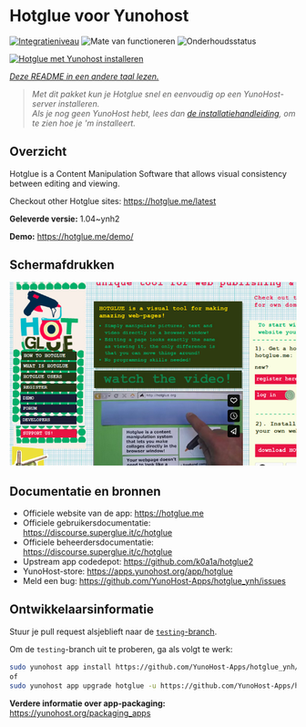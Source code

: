 <!--
NB: Deze README is automatisch gegenereerd door <https://github.com/YunoHost/apps/tree/master/tools/readme_generator>
Hij mag NIET handmatig aangepast worden.
-->

# Hotglue voor Yunohost

[![Integratieniveau](https://dash.yunohost.org/integration/hotglue.svg)](https://ci-apps.yunohost.org/ci/apps/hotglue/) ![Mate van functioneren](https://ci-apps.yunohost.org/ci/badges/hotglue.status.svg) ![Onderhoudsstatus](https://ci-apps.yunohost.org/ci/badges/hotglue.maintain.svg)

[![Hotglue met Yunohost installeren](https://install-app.yunohost.org/install-with-yunohost.svg)](https://install-app.yunohost.org/?app=hotglue)

*[Deze README in een andere taal lezen.](./ALL_README.md)*

> *Met dit pakket kun je Hotglue snel en eenvoudig op een YunoHost-server installeren.*  
> *Als je nog geen YunoHost hebt, lees dan [de installatiehandleiding](https://yunohost.org/install), om te zien hoe je 'm installeert.*

## Overzicht

Hotglue is a Content Manipulation Software that allows visual consistency between editing and viewing.

Checkout other Hotglue sites: https://hotglue.me/latest



**Geleverde versie:** 1.04~ynh2

**Demo:** <https://hotglue.me/demo/>

## Schermafdrukken

![Schermafdrukken van Hotglue](./doc/screenshots/screenshot.jpg)

## Documentatie en bronnen

- Officiele website van de app: <https://hotglue.me>
- Officiele gebruikersdocumentatie: <https://discourse.superglue.it/c/hotglue>
- Officiele beheerdersdocumentatie: <https://discourse.superglue.it/c/hotglue>
- Upstream app codedepot: <https://github.com/k0a1a/hotglue2>
- YunoHost-store: <https://apps.yunohost.org/app/hotglue>
- Meld een bug: <https://github.com/YunoHost-Apps/hotglue_ynh/issues>

## Ontwikkelaarsinformatie

Stuur je pull request alsjeblieft naar de [`testing`-branch](https://github.com/YunoHost-Apps/hotglue_ynh/tree/testing).

Om de `testing`-branch uit te proberen, ga als volgt te werk:

```bash
sudo yunohost app install https://github.com/YunoHost-Apps/hotglue_ynh/tree/testing --debug
of
sudo yunohost app upgrade hotglue -u https://github.com/YunoHost-Apps/hotglue_ynh/tree/testing --debug
```

**Verdere informatie over app-packaging:** <https://yunohost.org/packaging_apps>
